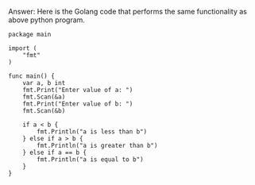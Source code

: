 Answer: Here is the Golang code that performs the same functionality as above python program.

```
package main

import (
    "fmt"
)

func main() {
    var a, b int
    fmt.Print("Enter value of a: ")
    fmt.Scan(&a)
    fmt.Print("Enter value of b: ")
    fmt.Scan(&b)

    if a < b {
        fmt.Println("a is less than b")
    } else if a > b {
        fmt.Println("a is greater than b")
    } else if a == b {
        fmt.Println("a is equal to b")
    }
}
```
